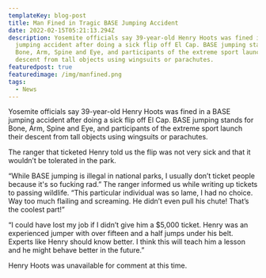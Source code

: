 ```yaml
---
templateKey: blog-post
title: Man Fined in Tragic BASE Jumping Accident
date: 2022-02-15T05:21:13.294Z
description: Yosemite officials say 39-year-old Henry Hoots was fined in a BASE
  jumping accident after doing a sick flip off El Cap. BASE jumping stands for
  Bone, Arm, Spine and Eye, and participants of the extreme sport launch their
  descent from tall objects using wingsuits or parachutes.
featuredpost: true
featuredimage: /img/manfined.png
tags:
  - News
---
```

Yosemite officials say 39-year-old Henry Hoots was fined in a BASE jumping accident after doing a sick flip off El Cap. BASE jumping stands for Bone, Arm, Spine and Eye, and participants of the extreme sport launch their descent from tall objects using wingsuits or parachutes.



The ranger that ticketed Henry told us the flip was not very sick and that it wouldn’t be tolerated in the park.



“While BASE jumping is illegal in national parks, I usually don’t ticket people because it's so fucking rad.” The ranger informed us while writing up tickets to passing wildlife. “This particular individual was so lame, I had no choice. Way too much flailing and screaming. He didn’t even pull his chute! That’s the coolest part!”



“I could have lost my job if I didn’t give him a $5,000 ticket. Henry was an experienced jumper with over fifteen and a half jumps under his belt. Experts like Henry should know better. I think this will teach him a lesson and he might behave better in the future.”



Henry Hoots was unavailable for comment at this time.